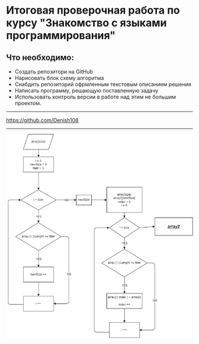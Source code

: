 # Итоговая проверочная работа по курсу **"Знакомство с языками программирования"**

## **Что необходимо:**
* Создать репозитори на GitHub
* Нарисовать блок схему алгоритма
* Снабдить репозиторий офрмленным текстовым описанием решения
* Написать программу, решающую поставленную задачу
* Использовать контроль версии в работе над этим не большим проектом.
---


https://github.com/Denish108

---

![flowchart](flowchart.drawio.png)

